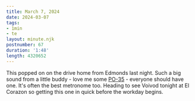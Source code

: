 ```yaml
---
title: March 7, 2024
date: 2024-03-07
tags:
- 1min
- te
layout: minute.njk
postnumber: 67
duration: '1:48'
length: 4320652
---
```

This popped on on the drive home from Edmonds last night. Such a big sound from a little buddy - love me some [PO-35](https://teenage.engineering/guides/po-35/en) - everyone should have one. It's often the best metronome too.  Heading to see Voivod tonight at El Corazon so getting this one in quick before the workday begins. 